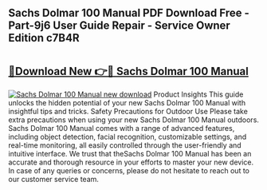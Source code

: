 ## Sachs Dolmar 100 Manual PDF Download Free - Part-9j6 User Guide Repair - Service Owner Edition c7B4R

# <h2><a href="http://bc76547.oget.top/?id=Sachs+Dolmar+100+Manual">🔗Download New 👉🔴 Sachs Dolmar 100 Manual</a></h2>

[![Sachs Dolmar 100 Manual new download](https://i.imgur.com/5g1atiW.png)](http://bc76547.oget.top/?id=Sachs+Dolmar+100+Manual)
Product Insights This guide unlocks the hidden potential of your new Sachs Dolmar 100 Manual with insightful tips and tricks. Safety Precautions for Outdoor Use Please take extra precautions when using your new Sachs Dolmar 100 Manual outdoors. Sachs Dolmar 100 Manual comes with a range of advanced features, including object detection, facial recognition, customizable settings, and real-time monitoring, all easily controlled through the user-friendly and intuitive interface. We trust that theSachs Dolmar 100 Manual has been an accurate and thorough resource in your efforts to master your new device. In case of any queries or concerns, please do not hesitate to reach out to our customer service team.

